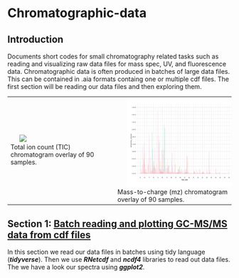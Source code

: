 # Chromatographic-data

## Introduction
Documents short codes for small chromatography related tasks such as reading and visualizing raw data files for mass spec, UV, and fluorescence data. 
Chromatographic data is often produced in batches of large data files. This can be contained in .aia formats containg one or multiple cdf files.
The first section will be reading our data files and then exploring them.

<table>
 <tr>
<td>
  <img height="200" src="./gc_msms_figures/tic_overlay.jpg" hspace="20">
  <figcaption>Total ion count (TIC) chromatogram overlay of 90 samples.</figcaption>
</td>


<td>
  <img height="200" src="./gc_msms_figures/mz_overlay.jpg" hspace="20">
   <figcaption>Mass-to-charge (mz) chromatogram overlay of 90 samples.</figcaption>
</td>
 </tr>
</table>

## Section 1: [Batch reading and plotting GC-MS/MS data from cdf files](https://github.com/mpho-mafata/Chromatographic-data/blob/main/Batch%20reading%20and%20plotting%20GCMSMS%20raw%20files.md)

In this section we read our data files in batches using tidy language (*__tidyverse__*). Then we use *__RNetcdf__* and *__ncdf4__* libraries to read out data files.
The we have a look our spectra using *__ggplot2__*.
